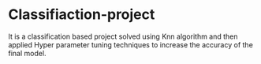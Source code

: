 # Classifiaction-project
It is a classification based project solved using Knn algorithm and then applied Hyper parameter tuning techniques to increase  the accuracy of the final model.
